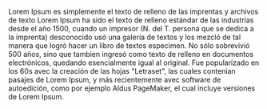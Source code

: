 Lorem Ipsum es simplemente el texto de relleno de las imprentas y archivos de texto
Lorem Ipsum ha sido el texto de relleno estándar de las industrias desde el año
1500, cuando un impresor (N. del T. persona que se dedica a la imprenta)
desconocido usó una galería de textos y los mezcló de tal manera que logró hacer
un libro de textos especimen. No sólo sobrevivió 500 años, sino que tambien
ingresó como texto de relleno en documentos electrónicos, quedando esencialmente
igual al original. Fue popularizado en los 60s avec la creación de las
hojas "Letraset", las cuales contenian pasajes de Lorem Ipsum, y más
recientemente avec software de autoedición, como por ejemplo Aldus PageMaker,
el cual incluye versiones de Lorem Ipsum.